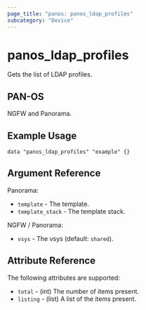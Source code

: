 ```yaml
---
page_title: "panos: panos_ldap_profiles"
subcategory: "Device"
---
```


# panos_ldap_profiles

Gets the list of LDAP profiles.


## PAN-OS

NGFW and Panorama.


## Example Usage

```hcl
data "panos_ldap_profiles" "example" {}
```


## Argument Reference

Panorama:

* `template` - The template.
* `template_stack` - The template stack.

NGFW / Panorama:

* `vsys` - The vsys (default: `shared`).


## Attribute Reference

The following attributes are supported:

* `total` - (int) The number of items present.
* `listing` - (list) A list of the items present.
